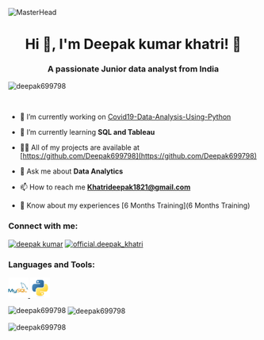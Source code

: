 ![MasterHead](https://di3xp7dfi3cq.cloudfront.net/media/magefan_blog/data-analysis-skills-duties-responsibilities.jpeg)
<h1 align="center">Hi 👋, I'm Deepak kumar khatri! 👋</h1>
<h3 align="center">A passionate Junior data analyst from India</h3>

<p align="left"> <img src="https://komarev.com/ghpvc/?username=deepak699798&label=Profile%20views&color=0e75b6&style=flat" alt="deepak699798" /> </p>

<p align="left"> <a href="https://twitter.com/" target="blank"><img src="https://img.shields.io/twitter/follow/?logo=twitter&style=for-the-badge" alt="" /></a> </p>

- 🔭 I’m currently working on [Covid19-Data-Analysis-Using-Python](https://github.com/Deepak699798/Covid19-Data-Analysis-Using-Python)

- 🌱 I’m currently learning **SQL and Tableau**

- 👨‍💻 All of my projects are available at [https://github.com/Deepak699798](https://github.com/Deepak699798)

- 💬 Ask me about **Data Analytics**

- 📫 How to reach me **Khatrideepak1821@gmail.com**

- 📄 Know about my experiences [6 Months Training](6 Months Training)

<h3 align="left">Connect with me:</h3>
<p align="left">
<a href="https://linkedin.com/in/deepak kumar" target="blank"><img align="center" src="https://raw.githubusercontent.com/rahuldkjain/github-profile-readme-generator/master/src/images/icons/Social/linked-in-alt.svg" alt="deepak kumar" height="30" width="40" /></a>
<a href="https://instagram.com/official.deepak_khatri" target="blank"><img align="center" src="https://raw.githubusercontent.com/rahuldkjain/github-profile-readme-generator/master/src/images/icons/Social/instagram.svg" alt="official.deepak_khatri" height="30" width="40" /></a>
</p>

<h3 align="left">Languages and Tools:</h3>
<p align="left"> <a href="https://www.mysql.com/" target="_blank" rel="noreferrer"> <img src="https://raw.githubusercontent.com/devicons/devicon/master/icons/mysql/mysql-original-wordmark.svg" alt="mysql" width="40" height="40"/> </a> <a href="https://www.python.org" target="_blank" rel="noreferrer"> <img src="https://raw.githubusercontent.com/devicons/devicon/master/icons/python/python-original.svg" alt="python" width="40" height="40"/> </a> </p>

<p><img align="left" src="https://github-readme-stats.vercel.app/api/top-langs?username=deepak699798&show_icons=true&locale=en&layout=compact" alt="deepak699798" /></p>

<p>&nbsp;<img align="center" src="https://github-readme-stats.vercel.app/api?username=deepak699798&show_icons=true&locale=en" alt="deepak699798" /></p>

<p><img align="center" src="https://github-readme-streak-stats.herokuapp.com/?user=deepak699798&" alt="deepak699798" /></p>
